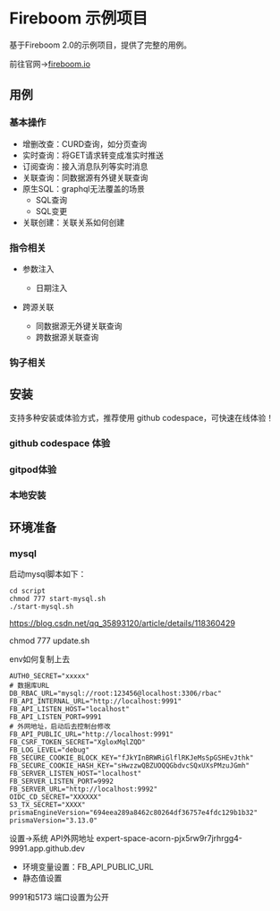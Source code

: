 # Fireboom 示例项目

基于Fireboom 2.0的示例项目，提供了完整的用例。

前往官网->[fireboom.io](http://fireboom.io)

## 用例

### 基本操作

- 增删改查：CURD查询，如分页查询
- 实时查询：将GET请求转变成准实时推送
- 订阅查询：接入消息队列等实时消息
- 关联查询：同数据源有外键关联查询
- 原生SQL：graphql无法覆盖的场景
    - SQL查询
    - SQL变更
- 关联创建：关联关系如何创建

### 指令相关

- 参数注入
    - 日期注入


- 跨源关联
    - 同数据源无外键关联查询
    - 跨数据源关联查询

### 钩子相关



## 安装

支持多种安装或体验方式，推荐使用 github codespace，可快速在线体验！

### github codespace 体验



### gitpod体验


### 本地安装

## 环境准备

### mysql

启动mysql脚本如下：
```
cd script
chmod 777 start-mysql.sh
./start-mysql.sh

```
https://blog.csdn.net/qq_35893120/article/details/118360429


chmod 777 update.sh


env如何复制上去

```
AUTH0_SECRET="xxxxx"
# 数据库URL
DB_RBAC_URL="mysql://root:123456@localhost:3306/rbac"
FB_API_INTERNAL_URL="http://localhost:9991"
FB_API_LISTEN_HOST="localhost"
FB_API_LISTEN_PORT=9991
# 外网地址，启动后去控制台修改
FB_API_PUBLIC_URL="http://localhost:9991"
FB_CSRF_TOKEN_SECRET="XgloxMqlZQD"
FB_LOG_LEVEL="debug"
FB_SECURE_COOKIE_BLOCK_KEY="fJkYInBRWRiGlflRKJeMsSpGSHEvJthk"
FB_SECURE_COOKIE_HASH_KEY="sHwzzwQBZUOQQGbdvcSQxUXsPMzuJGmh"
FB_SERVER_LISTEN_HOST="localhost"
FB_SERVER_LISTEN_PORT=9992
FB_SERVER_URL="http://localhost:9992"
OIDC_CD_SECRET="XXXXXX"
S3_TX_SECRET="XXXX"
prismaEngineVersion="694eea289a8462c80264df36757e4fdc129b1b32"
prismaVersion="3.13.0"
```

设置->系统 API外网地址
expert-space-acorn-pjx5rw9r7jrhrgg4-9991.app.github.dev
- 环境变量设置：FB_API_PUBLIC_URL
- 静态值设置

9991和5173 端口设置为公开


